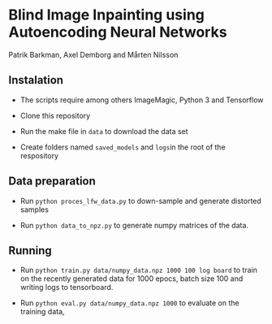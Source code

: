 # Blind Image Inpainting using Autoencoding Neural Networks

Patrik Barkman, Axel Demborg and Mårten Nilsson

## Instalation
* The scripts require among others ImageMagic, Python 3 and Tensorflow

* Clone this repository

* Run the make file in `data` to download the data set

* Create folders named `saved_models` and `logs`in the root of the respository

## Data preparation

* Run `python proces_lfw_data.py` to down-sample and generate distorted samples

* Run `python data_to_npz.py` to generate numpy matrices of the data.

## Running

* Run `python train.py data/numpy_data.npz 1000 100 log board` to train on the recently generated data for 1000 epocs, batch size 100 and writing logs to tensorboard.

* Run `python eval.py data/numpy_data.npz 1000` to evaluate on the training data, 
